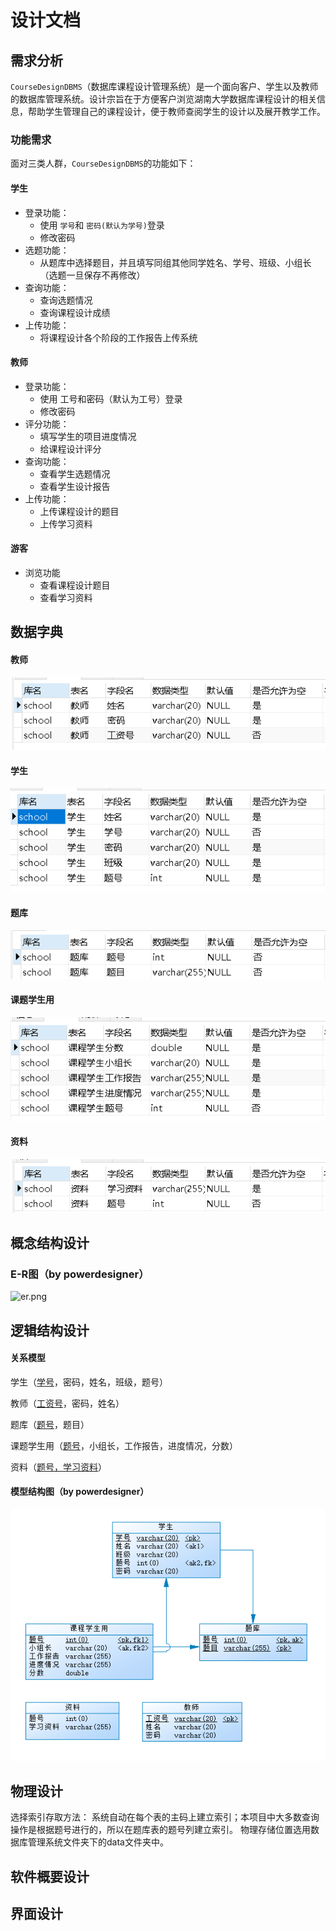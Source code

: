 # 设计文档

## 需求分析

`CourseDesignDBMS`（数据库课程设计管理系统）是一个面向客户、学生以及教师的数据库管理系统。设计宗旨在于方便客户浏览湖南大学数据库课程设计的相关信息，帮助学生管理自己的课程设计，便于教师查阅学生的设计以及展开教学工作。

### 功能需求

面对三类人群，`CourseDesignDBMS`的功能如下：

#### 学生

- 登录功能：
  - 使用 `学号`和 `密码(默认为学号)`登录
  - 修改密码
- 选题功能：
  - 从题库中选择题目，并且填写同组其他同学姓名、学号、班级、小组长（选题一旦保存不再修改）
- 查询功能：
  - 查询选题情况
  - 查询课程设计成绩
- 上传功能：
  - 将课程设计各个阶段的工作报告上传系统

#### 教师

- 登录功能：
  - 使用 工号和密码（默认为工号）登录
  - 修改密码
- 评分功能：
  - 填写学生的项目进度情况
  - 给课程设计评分
- 查询功能：
  - 查看学生选题情况
  - 查看学生设计报告
- 上传功能：
  - 上传课程设计的题目
  - 上传学习资料

#### 游客

- 浏览功能
  - 查看课程设计题目
  - 查看学习资料

## 数据字典

#### 教师

![zd1.png](image/zd1.png)

#### 学生

![image/zd4.png](image/zd4.png)

#### 题库

![zd3.png](image/zd3.png)

#### 课题学生用

![zd2.png](image/zd2.png)
#### 资料

![zd5.png](image/zd5.png)

## 概念结构设计

### E-R图（by powerdesigner）

![er.png](image/er)

## 逻辑结构设计

#### 关系模型

学生（<u>学号</u>，密码，姓名，班级，题号）

教师（<u>工资号</u>，密码，姓名）

题库（<u>题号</u>，题目）

课题学生用（<u>题号</u>，小组长，工作报告，进度情况，分数）

资料（<u>题号，学习资料</u>）

#### 模型结构图（by powerdesigner）

![w1.png](image/w1.png)

## 物理设计

选择索引存取方法：
系统自动在每个表的主码上建立索引；本项目中大多数查询操作是根据题号进行的，所以在题库表的题号列建立索引。
物理存储位置选用数据库管理系统文件夹下的data文件夹中。

## 软件概要设计

## 界面设计
